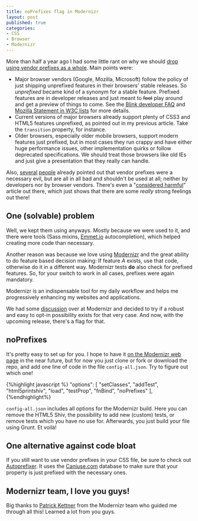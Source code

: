 ```yaml
---
title: noPrefixes flag in Modernizr
layout: post
published: true
categories:
- CSS
- Browser
- Modernizr
---
```


More than half a year ago I had some little rant on why we should [drop using vendor prefixes as a whole](/blog/2013/07/02/preparing-for-an-unprefixed-future/). Main points were:

* Major browser vendors (Google, Mozilla, Microsoft) follow the policy of just shipping unprefixed features in their browsers' stable releases. So *unprefixed* became kind of a synonym for a stable feature. Prefixed features are in developer releases and just meant to ~~fool~~ play around and get a preview of things to come. See the [Blink developer FAQ](http://www.chromium.org/blink/developer-faq#TOC-Will-we-see-a--chrome--vendor-prefix-now-) and [Mozilla Statement in W3C lists](http://lists.w3.org/Archives/Public/public-webapps/2012OctDec/0731.html) for more details.
* Current versions of major browsers already support plenty of CSS3 and HTML5 features unprefixed, as pointed out in my previous article. Take the `transition` property, for instance.
* Older browsers, especially older mobile browsers, support modern features just prefixed, but in most cases they run crappy and have either huge performance issues, other implementation quirks or follow deprecated specifications. We should treat those browsers like old IEs and just give a presentation that they really can handle.

Also, [several](http://remysharp.com/2012/02/09/vendor-prefixes-about-to-go-south/) [people](http://www.brucelawson.co.uk/2012/on-the-vendor-prefixes-problem/) already pointed out that vendor prefixes were a necessary evil, but are all in all bad and shouldn't be used at all; neither by developers nor by browser vendors. There's even a "[considered harmful](http://www.quirksmode.org/blog/archives/2010/03/css_vendor_pref.html)" article out there, which just shows that there are some *really* strong feelings out there!

## One (solvable) problem

Well, we kept them using anyways. Mostly because we were used to it, and there were tools (Sass mixins, [Emmet.io](http://emmet.io) autocompletion), which helped creating more code than necessary.

Another reason was because we love using [Modernizr](http://modernizr.com) and the great ability to do feature based decision making: If feature *A* exists, use that code, otherwise do it in a different way. Modernizr tests **do** also check for prefixed features. So, for your switch to work in all cases, prefixes were again mandatory.

Modernizr is an indispensable tool for my daily workflow and helps me progressively enhancing my websites and applications.

We had some [discussion](https://github.com/Modernizr/Modernizr/issues/1082) over at Modernizr and decided to try if a robust and easy to opt-in possibility exists for that very case. And now, with the upcoming release, there's a flag for that.

## noPrefixes

It's pretty easy to set up for you. I hope to have it [on the Modernizr web page](http://modernizr.com/download/) in the near future, but for now you just clone or fork or download the repo, and add one line of code in the file `config-all.json`. Try to figure out which one!

{%highlight javascript %}
"options": [
  "setClasses",
  "addTest",
  "html5printshiv",
  "load",
  "testProp",
  "fnBind",
  "noPrefixes"
],
{%endhighlight%}

`config-all.json` includes all options for the Modernizr build. Here you can remove the HTML5 Shiv, the possibility to add new (custom) tests, or remove tests which you have no use for. Afterwards, you just build your file using Grunt. Et voilà!

## One alternative against code bloat

If you still want to use vendor prefixes in your CSS file, be sure to check out [Autoprefixer](https://github.com/ai/autoprefixer). It uses the [Caniuse.com](http://caniuse.com) database to make sure that your property is just prefixed with the necessary ones.

## Modernizr team, I love you guys!

Big thanks to [Patrick Kettner](http://twitter.com/patrickkettner) from the Modernizr team who guided me through all this! Learned a lot from you guys.